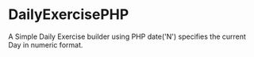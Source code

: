 # DailyExercisePHP
A Simple Daily Exercise builder using PHP
date('N') specifies the current Day in numeric format.
